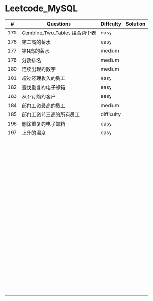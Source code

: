 # Leetcode_MySQL

|  #   | Questions                      | Diffculty  | Solution |
| :--: | ------------------------------ | ---------- | -------- |
| 175  | Combine_Two_Tables  组合两个表 | easy       |          |
| 176  | 第二高的薪水                   | easy       |          |
| 177  | 第N高的薪水                    | medium     |          |
| 178  | 分数排名                       | medium     |          |
| 180  | 连续出现的数字                 | medium     |          |
| 181  | 超过经理收入的员工             | easy       |          |
| 182  | 查找重复的电子邮箱             | easy       |          |
| 183  | 从不订购的客户                 | easy       |          |
| 184  | 部门工资最高的员工             | medium     |          |
| 185  | 部门工资前三高的所有员工       | difficulty |          |
| 196  | 删除重复的电子邮箱             | easy       |          |
| 197  | 上升的温度                     | easy       |          |
|      |                                |            |          |
|      |                                |            |          |
|      |                                |            |          |
|      |                                |            |          |
|      |                                |            |          |
|      |                                |            |          |
|      |                                |            |          |
|      |                                |            |          |
|      |                                |            |          |
|      |                                |            |          |
|      |                                |            |          |
|      |                                |            |          |
|      |                                |            |          |
|      |                                |            |          |
|      |                                |            |          |
|      |                                |            |          |
|      |                                |            |          |
|      |                                |            |          |
|      |                                |            |          |
|      |                                |            |          |
|      |                                |            |          |
|      |                                |            |          |
|      |                                |            |          |
|      |                                |            |          |
|      |                                |            |          |
|      |                                |            |          |
|      |                                |            |          |
|      |                                |            |          |
|      |                                |            |          |
|      |                                |            |          |
|      |                                |            |          |
|      |                                |            |          |
|      |                                |            |          |
|      |                                |            |          |
|      |                                |            |          |
|      |                                |            |          |
|      |                                |            |          |
|      |                                |            |          |
|      |                                |            |          |
|      |                                |            |          |
|      |                                |            |          |
|      |                                |            |          |
|      |                                |            |          |
|      |                                |            |          |
|      |                                |            |          |
|      |                                |            |          |
|      |                                |            |          |
|      |                                |            |          |
|      |                                |            |          |
|      |                                |            |          |
|      |                                |            |          |
|      |                                |            |          |
|      |                                |            |          |
|      |                                |            |          |
|      |                                |            |          |
|      |                                |            |          |
|      |                                |            |          |
|      |                                |            |          |
|      |                                |            |          |
|      |                                |            |          |
|      |                                |            |          |
|      |                                |            |          |
|      |                                |            |          |
|      |                                |            |          |
|      |                                |            |          |
|      |                                |            |          |
|      |                                |            |          |
|      |                                |            |          |
|      |                                |            |          |
|      |                                |            |          |
|      |                                |            |          |
|      |                                |            |          |
|      |                                |            |          |
|      |                                |            |          |
|      |                                |            |          |
|      |                                |            |          |
|      |                                |            |          |
|      |                                |            |          |
|      |                                |            |          |
|      |                                |            |          |
|      |                                |            |          |
|      |                                |            |          |
|      |                                |            |          |
|      |                                |            |          |
|      |                                |            |          |
|      |                                |            |          |
|      |                                |            |          |

